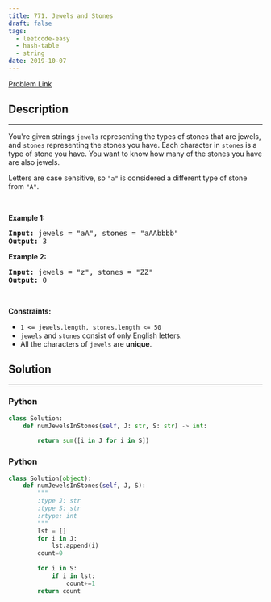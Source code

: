 ```yaml
---
title: 771. Jewels and Stones
draft: false
tags: 
  - leetcode-easy
  - hash-table
  - string
date: 2019-10-07
---
```


[Problem Link](https://leetcode.com/problems/jewels-and-stones/)

## Description

---
<p>You&#39;re given strings <code>jewels</code> representing the types of stones that are jewels, and <code>stones</code> representing the stones you have. Each character in <code>stones</code> is a type of stone you have. You want to know how many of the stones you have are also jewels.</p>

<p>Letters are case sensitive, so <code>&quot;a&quot;</code> is considered a different type of stone from <code>&quot;A&quot;</code>.</p>

<p>&nbsp;</p>
<p><strong class="example">Example 1:</strong></p>
<pre><strong>Input:</strong> jewels = "aA", stones = "aAAbbbb"
<strong>Output:</strong> 3
</pre><p><strong class="example">Example 2:</strong></p>
<pre><strong>Input:</strong> jewels = "z", stones = "ZZ"
<strong>Output:</strong> 0
</pre>
<p>&nbsp;</p>
<p><strong>Constraints:</strong></p>

<ul>
	<li><code>1 &lt;=&nbsp;jewels.length, stones.length &lt;= 50</code></li>
	<li><code>jewels</code> and <code>stones</code> consist of only English letters.</li>
	<li>All the characters of&nbsp;<code>jewels</code> are <strong>unique</strong>.</li>
</ul>


## Solution

---
### Python
``` py title='jewels-and-stones'
class Solution:
    def numJewelsInStones(self, J: str, S: str) -> int:
        
        return sum([i in J for i in S])
```
### Python
``` py title='jewels-and-stones'
class Solution(object):
    def numJewelsInStones(self, J, S):
        """
        :type J: str
        :type S: str
        :rtype: int
        """
        lst = []
        for i in J:
            lst.append(i)
        count=0
        
        for i in S:
            if i in lst:
                count+=1
        return count
            
```

